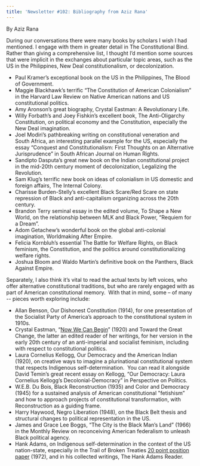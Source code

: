 ```yaml
---
title: 'Newsletter #102: Bibliography from Aziz Rana'
---
```


By Aziz Rana

During our conversations there were many books by scholars I wish I had mentioned. I engage with them in greater detail in The Constitutional Bind.  Rather than giving a comprehensive list, I thought I’d mention some sources that were implicit in the exchanges about particular topic areas, such as the US in the Philippines, New Deal constitutionalism, or decolonization. 

* Paul Kramer’s exceptional book on the US in the Philippines, The Blood of Government. 
* Maggie Blackhawk’s terrific “The Constitution of American Colonialism” in the Harvard Law Review on Native American nations and US constitutional politics.
* Amy Aronson’s great biography, Crystal Eastman: A Revolutionary Life.
* Willy Forbath’s and Joey Fishkin’s excellent book, The Anti-Oligarchy Constitution, on political economy and the Constitution, especially the New Deal imagination.
* Joel Modiri’s pathbreaking writing on constitutional veneration and South Africa, an interesting parallel example for the US, especially the essay “Conquest and Constitutionalism: First Thoughts on an Alternative Jurisprudence” in South African Journal on Human Rights.
* Sandipto Dasputa’s great new book on the Indian constitutional project in the mid-20th century moment of decolonization, Legalizing the Revolution.
* Sam Klug’s terrific new book on ideas of colonialism in US domestic and foreign affairs, The Internal Colony.
* Charisse Burden-Stelly’s excellent Black Scare/Red Scare on state repression of Black and anti-capitalism organizing across the 20th century.
* Brandon Terry seminal essay in the edited volume, To Shape a New World, on the relationship between MLK and Black Power, “Requiem for a Dream”.
* Adom Getachew’s wonderful book on the global anti-colonial imagination, Worldmaking After Empire.
* Felicia Kornbluh’s essential The Battle for Welfare Rights, on Black feminism, the Constitution, and the politics around constitutionalizing welfare rights.
* Joshua Bloom and Waldo Martin’s definitive book on the Panthers, Black Against Empire.

Separately, I also think it’s vital to read the actual texts by left voices, who offer alternative constitutional traditions, but who are rarely engaged with as part of American constitutional memory.  With that in mind, some – of many -- pieces worth exploring include:

* Allan Benson, Our Dishonest Constitution (1914), for one presentation of the Socialist Party of America’s approach to the constitutional system in 1910s.
* Crystal Eastman, “[Now We Can Begin](https://awpc.cattcenter.iastate.edu/2017/03/09/now-we-can-begin-1920/)” (1920) and Toward the Great Change, the latter an edited reader of her writings, for her version in the early 20th century of an anti-imperial and socialist feminism, including with respect to constitutional politics.
* Laura Cornelius Kellogg, Our Democracy and the American Indian (1920), on creative ways to imagine a plurinational constitutional system that respects Indigenous self-determination.  You can read it alongside David Temin’s great recent essay on Kellogg, “Our Democracy: Laura Cornelius Kellogg’s Decolonial-Democracy” in Perspective on Politics.
* W\.E.B. Du Bois, Black Reconstruction (1935) and Color and Democracy (1945) for a sustained analysis of American constitutional "fetishism” and how to approach projects of constitutional transformation, with Reconstruction as a guiding frame.
* Harry Haywood, Negro Liberation (1948), on the Black Belt thesis and structural changes to political representation in the US.
* James and Grace Lee Boggs, “The City is the Black Man’s Land” (1966) in the Monthly Review on reconceiving American federalism to unleash Black political agency.
* Hank Adams, on Indigenous self-determination in the context of the US nation-state, especially in the Trail of Broken Treaties [20 point position paper](https://www.usu.edu/mountainwest/files/bennion-workshop/trail-of-broken-treaties-20-point-position-paper-1972.pdf) (1972), and in his collected writings, The Hank Adams Reader.
